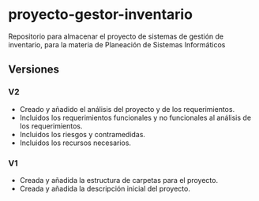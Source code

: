 # proyecto-gestor-inventario
Repositorio para almacenar el proyecto de sistemas de gestión de inventario, para la materia de Planeación de Sistemas Informáticos


## Versiones


### V2
- Creado y añadido el análisis del proyecto y de los requerimientos.
- Incluidos los requerimientos funcionales y no funcionales al análisis de los requerimientos.
- Incluidos los riesgos y contramedidas.
- Incluidos los recursos necesarios.

### V1
- Creada y añadida la estructura de carpetas para el proyecto.
- Creada y añadida la descripción inicial del proyecto.
